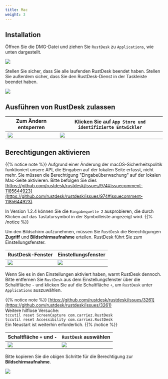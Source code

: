 ```yaml
---
title: Mac
weight: 3
---
```


## Installation

Öffnen Sie die DMG-Datei und ziehen Sie `RustDesk` zu `Applications`, wie unten dargestellt.

![](/docs/en/client/mac/images/dmg.png)

Stellen Sie sicher, dass Sie alle laufenden RustDesk beendet haben. Stellen Sie außerdem sicher, dass Sie den RustDesk-Dienst in der Taskleiste beendet haben.

![](/docs/en/client/mac/images/tray.png)

## Ausführen von RustDesk zulassen

| Zum Ändern entsperren | Klicken Sie auf `App Store und identifizierte Entwickler` |
| --- | --- |
| ![](/docs/en/client/mac/images/allow2.png) | ![](/docs/en/client/mac/images/allow.png) |

## Berechtigungen aktivieren

{{% notice note %}}
Aufgrund einer Änderung der macOS-Sicherheitspolitik funktioniert unsere API, die Eingaben auf der lokalen Seite erfasst, nicht mehr.
Sie müssen die Berechtigung "Eingabeüberwachung" auf der lokalen Mac-Seite aktivieren.
Bitte befolgen Sie dies
[https://github.com/rustdesk/rustdesk/issues/974#issuecomment-1185644923](https://github.com/rustdesk/rustdesk/issues/974#issuecomment-1185644923).

In Version 1.2.4 können Sie die `Eingabequelle 2` ausprobieren, die durch Klicken auf das Tastatursymbol in der Symbolleiste angezeigt wird.
{{% /notice %}}

Um den Bildschirm aufzunehmen, müssen Sie `RustDesk` die Berechtigungen **Zugriff** und **Bildschirmaufnahme** erteilen. RustDesk führt Sie zum Einstellungsfenster.

| RustDesk-Fenster | Einstellungsfenster |
| --- | --- |
| ![](/docs/en/client/mac/images/acc.png) | ![](/docs/en/client/mac/images/acc3.png?v2) |

Wenn Sie es in den Einstellungen aktiviert haben, warnt RustDesk dennoch. Bitte entfernen Sie `RustDesk` aus dem Einstellungsfenster über die Schaltfläche `-` und klicken Sie auf die Schaltfläche `+`, um `RustDesk` unter `Applications` auszuwählen.

{{% notice note %}}
[https://github.com/rustdesk/rustdesk/issues/3261](https://github.com/rustdesk/rustdesk/issues/3261) <br>
Weitere hilflose Versuche: <br>
`tccutil reset ScreenCapture com.carriez.RustDesk` <br>
`tccutil reset Accessibility com.carriez.RustDesk` <br>
Ein Neustart ist weiterhin erforderlich.
{{% /notice %}}

| Schaltfläche `+` und `-` | `RustDesk` auswählen |
| --- | --- |
| ![](/docs/en/client/mac/images/acc2.png) | ![](/docs/en/client/mac/images/add.png?v2) |

Bitte kopieren Sie die obigen Schritte für die Berechtigung zur **Bildschirmaufnahme**.

![](/docs/en/client/mac/images/screen.png?v2)
